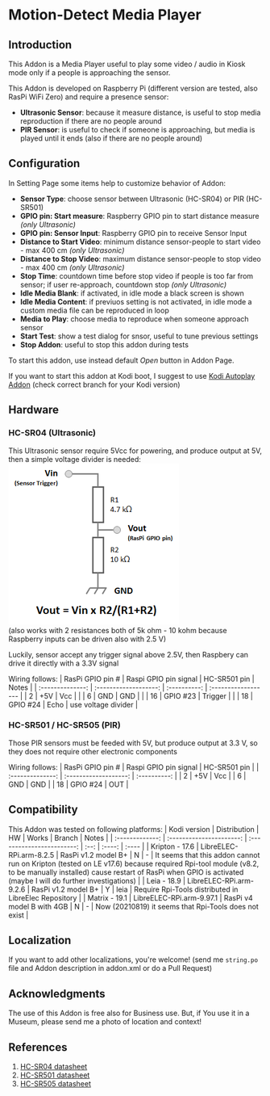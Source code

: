 # Motion-Detect Media Player

## Introduction

This Addon is a Media Player useful to play some video / audio in Kiosk mode only if a people is approaching the sensor.

This Addon is developed on Raspberry Pi (different version are tested, also RasPi WiFi Zero) and require a presence sensor:

* **Ultrasonic Sensor**: because it measure distance, is useful to stop media reproduction if there are no people around
* **PIR Sensor**: is useful to check if someone is approaching, but media is played until it ends (also if there are no people around)


## Configuration

In Setting Page some items help to customize behavior of Addon:

* **Sensor Type**: choose sensor between Ultrasonic (HC-SR04) or PIR (HC-SR501)
* **GPIO pin: Start measure**: Raspberry GPIO pin to start distance measure *(only Ultrasonic)*
* **GPIO pin: Sensor Input**: Raspberry GPIO pin to receive Sensor Input
* **Distance to Start Video**: minimum distance sensor-people to start video - max 400 cm *(only Ultrasonic)*
* **Distance to Stop Video**: maximum distance sensor-people to stop video - max 400 cm *(only Ultrasonic)*
* **Stop Time**: countdown time before stop video if people is too far from sensor; if user re-approach, countdown stop *(only Ultrasonic)*
* **Idle Media Blank**: if activated, in idle mode a black screen is shown
* **Idle Media Content**: if previuos setting is not activated, in idle mode a custom media file can be reproduced in loop
* **Media to Play**: choose media to reproduce when someone approach sensor
* **Start Test**: show a test dialog for snsor, useful to tune previous settings
* **Stop Addon**: useful to stop this addon during tests

To start this addon, use instead default *Open* button in Addon Page.

If you want to start this addon at Kodi boot, I suggest to use [Kodi Autoplay Addon](https://github.com/leo-c/service.autoexec.addon)
(check correct branch for your Kodi version)


## Hardware

### HC-SR04 (Ultrasonic)

This Ultrasonic sensor require 5Vcc for powering, and produce output at 5V, then a simple voltage divider is needed:
![Voltage divider](docs/Vdiv.png)  
(also works with 2 resistances both of 5k ohm - 10 kohm because Raspberry inputs can be driven also with 2.5 V)

Luckily, sensor accept any trigger signal above 2.5V, then Raspbery can drive it directly with a 3.3V signal

Wiring follows:
| RasPi GPIO pin # | Raspi GPIO pin signal | HC-SR501 pin |        Notes        |
| :--------------: | :-------------------: | :----------: | :------------------ |
|        2         |         +5V           |     Vcc      |                     |
|        6         |         GND           |     GND      |                     |
|        16        |       GPIO #23        |   Trigger    |                     |
|        18        |       GPIO #24        |    Echo      | use voltage divider |


### HC-SR501 / HC-SR505 (PIR)

Those PIR sensors must be feeded with 5V, but produce output at 3.3 V, so they does not require other electronic components

Wiring follows:
| RasPi GPIO pin # | Raspi GPIO pin signal | HC-SR501 pin |
| :--------------: | :-------------------: | :----------: |
|        2         |         +5V           |     Vcc      |
|        6         |         GND           |     GND      |
|        18        |       GPIO #24        |     OUT      |


## Compatibility

This Addon was tested on following platforms:
|   Kodi version  |       Distribution       |             HW             | Works | Branch | Notes |
| :-------------: | :----------------------: | :------------------------: | :--: | :----: | :---- |
| Kripton - 17.6 | LibreELEC-RPi.arm-8.2.5  | RasPi v1.2 model B+        |   N   |   -    | It seems that this addon cannot run on Kripton (tested on LE v17.6) because required Rpi-tool module (v8.2, to be manually installed) cause restart of RasPi when GPIO is activated (maybe I will do further investigations) |
| Leia - 18.9    | LibreELEC-RPi.arm-9.2.6  | RasPi v1.2 model B+        |   Y   |  leia  | Require Rpi-Tools distributed in LibreElec Repository |
| Matrix - 19.1  | LibreELEC-RPi.arm-9.97.1 | RasPi v4 model B with 4GB  |   N   |   -    | Now (20210819) it seems that Rpi-Tools does not exist |


## Localization

If you want to add other localizations, you're welcome!
(send me `string.po` file and Addon description in addon.xml or do a Pull Request)


## Acknowledgments

The use of this Addon is free also for Business use.
But, if You use it in a Museum, please send me a photo of location and context!


## References

1. [HC-SR04 datasheet](https://cdn.sparkfun.com/datasheets/Sensors/Proximity/HCSR04.pdf)
2. [HC-SR501 datasheet](https://cdn-learn.adafruit.com/downloads/pdf/pir-passive-infrared-proximity-motion-sensor.pdf)
3. [HC-SR505 datasheet](https://www.sigmaelectronica.net/wp-content/uploads/2014/06/HC-SR505.pdf)
